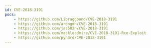 ```yaml
---
id: CVE-2018-3191
pocs:
    - https://github.com/Libraggbond/CVE-2018-3191
    - https://github.com/arongmh/CVE-2018-3191
    - https://github.com/jas502n/CVE-2018-3191
    - https://github.com/mackleadmire/CVE-2018-3191-Rce-Exploit
    - https://github.com/pyn3rd/CVE-2018-3191
---
```

